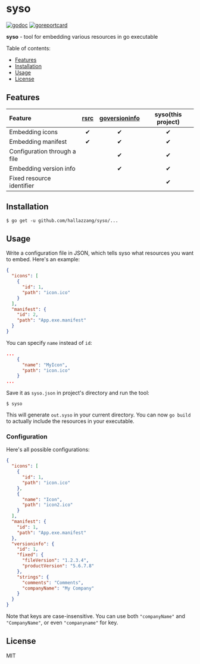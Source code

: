 # syso

[![godoc]](https://godoc.org/github.com/hallazzang/syso)
[![goreportcard]](https://goreportcard.com/report/github.com/hallazzang/syso)

**syso** - tool for embedding various resources in go executable

Table of contents:

- [Features](#Features)
- [Installation](#Installation)
- [Usage](#Usage)
- [License](#License)

## Features

| Feature                      | [rsrc] | [goversioninfo] | syso(this project) |
| :--------------------------- | :----: | :-------------: | :----------------: |
| Embedding icons              |   ✔    |        ✔        |         ✔          |
| Embedding manifest           |   ✔    |        ✔        |         ✔          |
| Configuration through a file |        |        ✔        |         ✔          |
| Embedding version info       |        |        ✔        |         ✔          |
| Fixed resource identifier    |        |                 |         ✔          |

## Installation

```
$ go get -u github.com/hallazzang/syso/...
```

## Usage

Write a configuration file in JSON, which tells syso what resources you want to embed.
Here's an example:

```json
{
  "icons": [
    {
      "id": 1,
      "path": "icon.ico"
    }
  ],
  "manifest": {
    "id": 2,
    "path": "App.exe.manifest"
  }
}
```

You can specify `name` instead of `id`:

```json
...
    {
      "name": "MyIcon",
      "path": "icon.ico"
    }
...
```

Save it as `syso.json` in project's directory and run the tool:

```
$ syso
```

This will generate `out.syso` in your current directory.
You can now `go build` to actually include the resources in your executable.

### Configuration

Here's all possible configurations:

```json
{
  "icons": [
    {
      "id": 1,
      "path": "icon.ico"
    },
    {
      "name": "Icon",
      "path": "icon2.ico"
    }
  ],
  "manifest": {
    "id": 1,
    "path": "App.exe.manifest"
  },
  "versioninfo": {
    "id": 1,
    "fixed": {
      "fileVersion": "1.2.3.4",
      "productVersion": "5.6.7.8"
    },
    "strings": {
      "comments": "Comments",
      "companyName": "My Company"
    }
  }
}
```

Note that keys are case-insensitive.
You can use both `"companyName"` and `"CompanyName"`, or even `"companyname"` for key.

## License

MIT

[godoc]: https://godoc.org/github.com/hallazzang/syso?status.svg
[goreportcard]: https://goreportcard.com/badge/github.com/hallazzang/syso
[rsrc]: https://github.com/akavel/rsrc
[goversioninfo]: https://github.com/josephspurrier/goversioninfo
